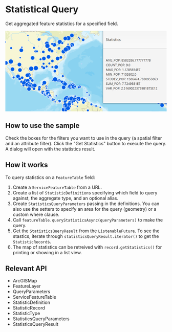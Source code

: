 <h1>Statistical Query</h1>

<p>Get aggregated feature statistics for a specified field.</p>

<p><img src="StatisticalQuery.png"/></p>

<h2>How to use the sample</h2>

<p>Check the boxes for the filters you want to use in the query (a spatial filter and an attribute filter). Click 
the "Get Statistics" button to execute the query. A dialog will open with the statistics result.</p>

<h2>How it works</h2>

<p>To query statistics on a <code>FeatureTable</code> field:</p>

<ol>
    <li>Create a <code>ServiceFeatureTable</code> from a URL.</li>
    <li>Create a list of <code>StatisticDefinition</code>s specifying which field to query against, the aggregate 
    type, and an optional alias.</li>
    <li>Create <code>StatisticsQueryParameters</code> passing in the definitions. You can also use the setters to 
    specify an area for the query (geometry) or a custom where clause.</li>
    <li>Call <code>featureTable.queryStatisticsAsync(queryParameters)</code> to make the query.</li>
    <li>Get the <code>StatisticsQueryResult</code> from the <code>ListenableFuture</code>. To see the stastics, 
    iterate through <code>statisticsQueryResult.iterator()</code> to get the <code>StatisticRecord</code>s.</li>
    <li>The map of statistics can be retreived with <code>record.getStatistics()</code> for printing or showing in 
    a list view.</li>
</ol>

<h2>Relevant API</h2>

<ul>
    <li>ArcGISMap</li>
    <li>FeatureLayer</li>
    <li>QueryParameters</li>
    <li>ServiceFeatureTable</li>
    <li>StatisticDefinition</li>
    <li>StatisticRecord</li>
    <li>StatisticType</li>
    <li>StatisticsQueryParameters</li>
    <li>StatisticsQueryResult</li>
</ul>
